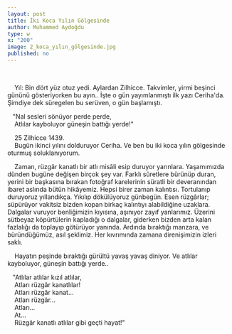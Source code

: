 ```yaml
---
layout: post
title: İki Koca Yılın Gölgesinde
author: Muhammed Aydoğdu
type: w
x: "200"
image: 2_koca_yılın_gölgesinde.jpg
published: no
---
```


<br/>

&nbsp;&nbsp;&nbsp;&nbsp;Yıl: Bin dört yüz otuz yedi. Aylardan Zilhicce. Takvimler, yirmi beşinci gününü gösteriyorken bu ayın.. İşte o gün yayımlanmıştı ilk yazı Ceriha'da. Şimdiye dek süregelen bu serüven, o gün başlamıştı.  

&nbsp;&nbsp;&nbsp;"Nal sesleri sönüyor perde perde,  
&nbsp;&nbsp;&nbsp;&nbsp;Atlılar kayboluyor güneşin battığı yerde!"  

&nbsp;&nbsp;&nbsp;&nbsp;25 Zilhicce 1439.  
&nbsp;&nbsp;&nbsp;&nbsp;Bugün ikinci yılını dolduruyor Ceriha. Ve ben bu iki koca yılın gölgesinde oturmuş soluklanıyorum.  

&nbsp;&nbsp;&nbsp;&nbsp;Zaman, rüzgâr kanatlı bir atlı misâli esip duruyor yarınlara. Yaşamımızda dünden bugüne değişen birçok şey var. Farklı sûretlere bürünüp duran, yerini bir başkasına bırakan fotoğraf karelerinin süratli bir deveranından ibaret aslında bütün hikâyemiz. Hepsi birer zaman kalıntısı. Tortulanıp duruyoruz yıllandıkça. Yıkılıp dökülüyoruz günbegün. Esen rüzgârlar; süpürüyor vakitsiz bizden kopan birkaç kalıntıyı alabildiğine uzaklara. Dalgalar vuruyor benliğimizin kıyısına, aşınıyor zayıf yanlarımız. Üzerini sütbeyaz köpürtülerin kapladığı o dalgalar, giderken bizden arta kalan fazlalığı da toplayıp götürüyor yanında. Ardında bıraktığı manzara, ve büründüğümüz, asıl şeklimiz. Her kıvrımında zamana direnişimizin izleri saklı.  

&nbsp;&nbsp;&nbsp;&nbsp;Hayatın peşinde bıraktığı gürültü yavaş yavaş diniyor. Ve atlılar kayboluyor, güneşin battığı yerde..  

&nbsp;&nbsp;&nbsp;"Atlılar atlılar kızıl atlılar,  
&nbsp;&nbsp;&nbsp;&nbsp;Atları rüzgâr kanatlılar!  
&nbsp;&nbsp;&nbsp;&nbsp;Atları rüzgâr kanat...  
&nbsp;&nbsp;&nbsp;&nbsp;Atları rüzgâr...  
&nbsp;&nbsp;&nbsp;&nbsp;Atları...  
&nbsp;&nbsp;&nbsp;&nbsp;At...  
&nbsp;&nbsp;&nbsp;&nbsp;Rüzgâr kanatlı atlılar gibi geçti hayat!"  
